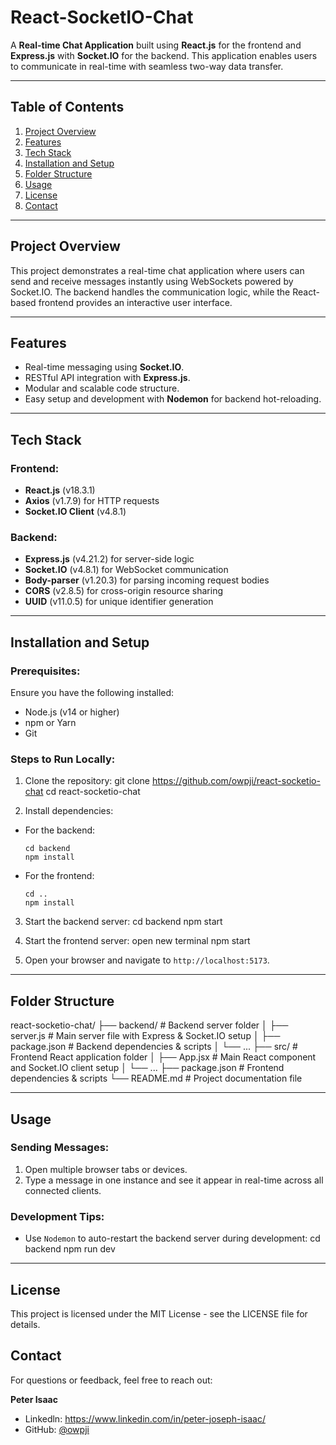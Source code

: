 # React-SocketIO-Chat

A **Real-time Chat Application** built using **React.js** for the frontend and **Express.js** with **Socket.IO** for the backend. This application enables users to communicate in real-time with seamless two-way data transfer.

---

## Table of Contents
1. [Project Overview](#project-overview)
2. [Features](#features)
3. [Tech Stack](#tech-stack)
4. [Installation and Setup](#installation-and-setup)
5. [Folder Structure](#folder-structure)
6. [Usage](#usage)
7. [License](#license)
8. [Contact](#contact)

---

## Project Overview

This project demonstrates a real-time chat application where users can send and receive messages instantly using WebSockets powered by Socket.IO. The backend handles the communication logic, while the React-based frontend provides an interactive user interface.

---

## Features

- Real-time messaging using **Socket.IO**.
- RESTful API integration with **Express.js**.
- Modular and scalable code structure.
- Easy setup and development with **Nodemon** for backend hot-reloading.

---

## Tech Stack

### Frontend:
- **React.js** (v18.3.1)
- **Axios** (v1.7.9) for HTTP requests
- **Socket.IO Client** (v4.8.1)

### Backend:
- **Express.js** (v4.21.2) for server-side logic
- **Socket.IO** (v4.8.1) for WebSocket communication
- **Body-parser** (v1.20.3) for parsing incoming request bodies
- **CORS** (v2.8.5) for cross-origin resource sharing
- **UUID** (v11.0.5) for unique identifier generation

---

## Installation and Setup

### Prerequisites:
Ensure you have the following installed:
- Node.js (v14 or higher)
- npm or Yarn
- Git

### Steps to Run Locally:

1. Clone the repository:
git clone https://github.com/owpji/react-socketio-chat
cd react-socketio-chat

2. Install dependencies:

- For the backend:
  ```
  cd backend
  npm install
  ```

- For the frontend:
  ```
  cd ..
  npm install
  ```

3. Start the backend server:
cd backend
npm start

4. Start the frontend server:
open new terminal
npm start

5. Open your browser and navigate to `http://localhost:5173`.

---

## Folder Structure
react-socketio-chat/
├── backend/ # Backend server folder
│ ├── server.js # Main server file with Express & Socket.IO setup
│ ├── package.json # Backend dependencies & scripts
│ └── ...
├── src/ # Frontend React application folder
│ ├── App.jsx # Main React component and Socket.IO client setup
│ └── ...
├── package.json # Frontend dependencies & scripts
└── README.md # Project documentation file


---

## Usage

### Sending Messages:
1. Open multiple browser tabs or devices.
2. Type a message in one instance and see it appear in real-time across all connected clients.

### Development Tips:
- Use `Nodemon` to auto-restart the backend server during development:
cd backend
npm run dev

---

## License

This project is licensed under the MIT License - see the LICENSE file for details.

## **Contact**

For questions or feedback, feel free to reach out:

**Peter Isaac**  
- Linkedln: https://www.linkedin.com/in/peter-joseph-isaac/
- GitHub: [@owpji](https://github.com/owpji)